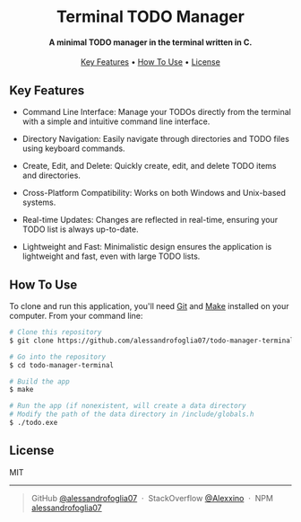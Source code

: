 <h1 align="center">
  <br>
  Terminal TODO Manager
</h1>

<h4 align="center">A minimal TODO manager in the terminal written in C.</h4>

<p align="center">
  <a href="#key-features">Key Features</a> •
  <a href="#how-to-use">How To Use</a> •
  <a href="#license">License</a>
</p>

## Key Features

* Command Line Interface: Manage your TODOs directly from the terminal with a simple and intuitive command line interface.

* Directory Navigation: Easily navigate through directories and TODO files using keyboard commands.

* Create, Edit, and Delete: Quickly create, edit, and delete TODO items and directories.

* Cross-Platform Compatibility: Works on both Windows and Unix-based systems.

* Real-time Updates: Changes are reflected in real-time, ensuring your TODO list is always up-to-date.

* Lightweight and Fast: Minimalistic design ensures the application is lightweight and fast, even with large TODO lists.

## How To Use

To clone and run this application, you'll need [Git](https://git-scm.com) and [Make](https://www.gnu.org/software/make/) installed on your computer. From your command line:

```bash
# Clone this repository
$ git clone https://github.com/alessandrofoglia07/todo-manager-terminal

# Go into the repository
$ cd todo-manager-terminal

# Build the app
$ make

# Run the app (if nonexistent, will create a data directory
# Modify the path of the data directory in /include/globals.h
$ ./todo.exe
```

## License

MIT

---

> GitHub [@alessandrofoglia07](https://github.com/alessandrofoglia07) &nbsp;&middot;&nbsp;
> StackOverflow [@Alexxino](https://stackoverflow.com/users/21306952/alexxino) &nbsp;&middot;&nbsp;
> NPM [alessandrofoglia07](https://www.npmjs.com/~alessandrofoglia07)

